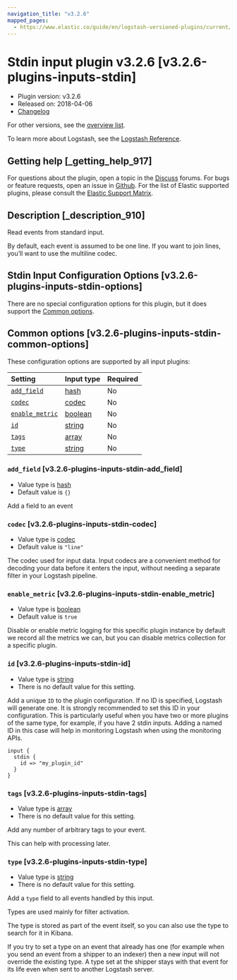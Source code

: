```yaml
---
navigation_title: "v3.2.6"
mapped_pages:
  - https://www.elastic.co/guide/en/logstash-versioned-plugins/current/v3.2.6-plugins-inputs-stdin.html
---
```


# Stdin input plugin v3.2.6 [v3.2.6-plugins-inputs-stdin]

* Plugin version: v3.2.6
* Released on: 2018-04-06
* [Changelog](https://github.com/logstash-plugins/logstash-input-stdin/blob/v3.2.6/CHANGELOG.md)

For other versions, see the [overview list](input-stdin-index.md).

To learn more about Logstash, see the [Logstash Reference](https://www.elastic.co/guide/en/logstash/current/index.html).

## Getting help [_getting_help_917]

For questions about the plugin, open a topic in the [Discuss](http://discuss.elastic.co) forums. For bugs or feature requests, open an issue in [Github](https://github.com/logstash-plugins/logstash-input-stdin). For the list of Elastic supported plugins, please consult the [Elastic Support Matrix](https://www.elastic.co/support/matrix#matrix_logstash_plugins).

## Description [_description_910]

Read events from standard input.

By default, each event is assumed to be one line. If you want to join lines, you’ll want to use the multiline codec.

## Stdin Input Configuration Options [v3.2.6-plugins-inputs-stdin-options]

There are no special configuration options for this plugin, but it does support the [Common options](v3-2-6-plugins-inputs-stdin.md#v3.2.6-plugins-inputs-stdin-common-options).

## Common options [v3.2.6-plugins-inputs-stdin-common-options]

These configuration options are supported by all input plugins:

| Setting | Input type | Required |
| :- | :- | :- |
| [`add_field`](v3-2-6-plugins-inputs-stdin.md#v3.2.6-plugins-inputs-stdin-add_field) | [hash](/lsr/value-types.md#hash) | No |
| [`codec`](v3-2-6-plugins-inputs-stdin.md#v3.2.6-plugins-inputs-stdin-codec) | [codec](/lsr/value-types.md#codec) | No |
| [`enable_metric`](v3-2-6-plugins-inputs-stdin.md#v3.2.6-plugins-inputs-stdin-enable_metric) | [boolean](/lsr/value-types.md#boolean) | No |
| [`id`](v3-2-6-plugins-inputs-stdin.md#v3.2.6-plugins-inputs-stdin-id) | [string](/lsr/value-types.md#string) | No |
| [`tags`](v3-2-6-plugins-inputs-stdin.md#v3.2.6-plugins-inputs-stdin-tags) | [array](/lsr/value-types.md#array) | No |
| [`type`](v3-2-6-plugins-inputs-stdin.md#v3.2.6-plugins-inputs-stdin-type) | [string](/lsr/value-types.md#string) | No |

### `add_field` [v3.2.6-plugins-inputs-stdin-add_field]

* Value type is [hash](/lsr/value-types.md#hash)
* Default value is `{}`

Add a field to an event

### `codec` [v3.2.6-plugins-inputs-stdin-codec]

* Value type is [codec](/lsr/value-types.md#codec)
* Default value is `"line"`

The codec used for input data. Input codecs are a convenient method for decoding your data before it enters the input, without needing a separate filter in your Logstash pipeline.

### `enable_metric` [v3.2.6-plugins-inputs-stdin-enable_metric]

* Value type is [boolean](/lsr/value-types.md#boolean)
* Default value is `true`

Disable or enable metric logging for this specific plugin instance by default we record all the metrics we can, but you can disable metrics collection for a specific plugin.

### `id` [v3.2.6-plugins-inputs-stdin-id]

* Value type is [string](/lsr/value-types.md#string)
* There is no default value for this setting.

Add a unique `ID` to the plugin configuration. If no ID is specified, Logstash will generate one. It is strongly recommended to set this ID in your configuration. This is particularly useful when you have two or more plugins of the same type, for example, if you have 2 stdin inputs. Adding a named ID in this case will help in monitoring Logstash when using the monitoring APIs.

```
input {
  stdin {
    id => "my_plugin_id"
  }
}
```

### `tags` [v3.2.6-plugins-inputs-stdin-tags]

* Value type is [array](/lsr/value-types.md#array)
* There is no default value for this setting.

Add any number of arbitrary tags to your event.

This can help with processing later.

### `type` [v3.2.6-plugins-inputs-stdin-type]

* Value type is [string](/lsr/value-types.md#string)
* There is no default value for this setting.

Add a `type` field to all events handled by this input.

Types are used mainly for filter activation.

The type is stored as part of the event itself, so you can also use the type to search for it in Kibana.

If you try to set a type on an event that already has one (for example when you send an event from a shipper to an indexer) then a new input will not override the existing type. A type set at the shipper stays with that event for its life even when sent to another Logstash server.
